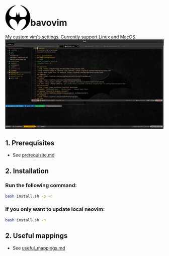 <img align="left" width="80" height="80" src="./baticon.png">

# bavovim
My custom vim's settings. Currently support Linux and MacOS.
![screenshot](./bavovim.png)

## 1. Prerequisites
- See [prerequisite.md](./docs/prerequisite.md)
## 2. Installation 
### Run the following command:
```bash
bash install.sh -p -n
```
### If you only want to update local neovim:
```bash
bash install.sh -n
```

## 2. Useful mappings
- See [useful_mappings.md](./docs/useful_mappings.md)

